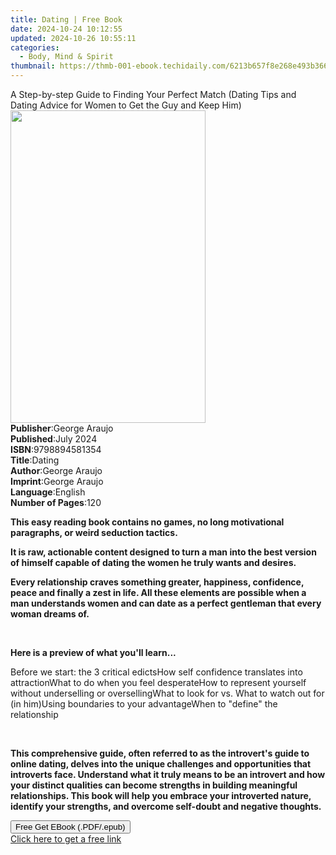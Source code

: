 ```yaml
---
title: Dating | Free Book
date: 2024-10-24 10:12:55
updated: 2024-10-26 10:55:11
categories:
  - Body, Mind & Spirit
thumbnail: https://thmb-001-ebook.techidaily.com/6213b657f8e268e493b366cf93b251e325a2e9418d42db3d103f5a6fce1d347d.jpg
---
```

<main id="book-container">
  <div class="flex flex-col">
    <div class="book-brief flex-1 py-6 px-4 sm:p-6 md:py-10 md:px-8">
      <!-- brief-->
      <div class="book-brief-main">
        A Step-by-step Guide to Finding Your Perfect Match (Dating Tips and
        Dating Advice for Women to Get the Guy and Keep Him)
      </div>
    </div>
    <div
      class="book-meta-info flex-1 grid gap-4 col-start-1 col-end-3 row-start-1 sm:mb-6 sm:grid-cols-4 lg:gap-6 lg:col-start-2 lg:row-end-6 lg:row-span-6 lg:mb-0"
    >
      <div
        class="book-meta-info-left place-content-center mt-4 p-4 text-sm leading-6 col-start-2 col-span-2 dark:text-slate-400"
      >
        <img
          class="w-full h-500 object-cover rounded-lg sm:h-255 sm:col-span-2 lg:col-span-full"
          src="https://img-001-ebook.techidaily.com/00a83af3e23b4015e6415683ef266d3016b9703995d1a3c9c36d6810dc7b3d8f.jpg"
          alt=""
          width="312"
          height="500"
        />
      </div>
      <div
        class="book-meta-info-right mt-2 col-start-1 row-start-2 col-span-3 self-center"
      >
        <!-- meta data  -->
        <div class="flex flex-col px-4 md:px-8">
          <div class="flex-1">
            <strong>Publisher</strong>:<span class="px-2">George Araujo</span>
          </div>
          <div class="flex-1">
            <strong>Published</strong>:<span class="px-2">July 2024</span>
          </div>
          <div class="flex-1">
            <strong>ISBN</strong>:<span class="px-2">9798894581354</span>
          </div>
          <div class="flex-1">
            <strong>Title</strong>:<span class="px-2">Dating</span>
          </div>
          <div class="flex-1">
            <strong>Author</strong>:<span class="px-2">George Araujo</span>
          </div>
          <div class="flex-1">
            <strong>Imprint</strong>:<span class="px-2">George Araujo</span>
          </div>
          <div class="flex-1">
            <strong>Language</strong>:<span class="px-2">English</span>
          </div>
          <div class="flex-1">
            <strong>Number of Pages</strong>:<span class="px-2">120</span>
          </div>
        </div>
      </div>
    </div>
    <div class="book-description flex-1 py-6 px-4 sm:p-6 md:py-10 md:px-8">
      <div class="book-description-main">
        <div accordion-content="" id="description">
          <p>
            <strong
              >This easy reading book contains no games, no long motivational
              paragraphs, or weird seduction tactics.</strong
            >
          </p>
          <p>
            <strong
              >It is raw, actionable content designed to turn a man into the
              best version of himself capable of dating the women he truly wants
              and desires.</strong
            >
          </p>
          <p>
            <strong
              >Every relationship craves something greater, happiness,
              confidence, peace and finally a zest in life. All these elements
              are possible when a man understands women and can date as a
              perfect gentleman that every woman dreams of.</strong
            >
          </p>
          <p><br /></p>
          <p><strong>Here is a preview of what you'll learn...</strong></p>
          <span contenteditable="false" class="ql-ui"></span>Before we start:
          the 3 critical edicts<span
            contenteditable="false"
            class="ql-ui"
          ></span
          >How self confidence translates into attraction<span
            contenteditable="false"
            class="ql-ui"
          ></span
          >What to do when you feel desperate<span
            contenteditable="false"
            class="ql-ui"
          ></span
          >How to represent yourself without underselling or overselling<span
            contenteditable="false"
            class="ql-ui"
          ></span
          >What to look for vs. What to watch out for (in him)<span
            contenteditable="false"
            class="ql-ui"
          ></span
          >Using boundaries to your advantage<span
            contenteditable="false"
            class="ql-ui"
          ></span
          >When to "define" the relationship
          <p><br /></p>
          <p>
            <strong
              >This comprehensive guide, often referred to as the introvert's
              guide to online dating, delves into the unique challenges and
              opportunities that introverts face. Understand what it truly means
              to be an introvert and how your distinct qualities can become
              strengths in building meaningful relationships. This book will
              help you embrace your introverted nature, identify your strengths,
              and overcome self-doubt and negative thoughts.</strong
            >
          </p>
        </div>
        <div class="accordion-fader"></div>
      </div>
    </div>
    <div class="book-excerpts flex-1 py-6 px-4 sm:p-6 md:py-10 md:px-8"></div>
    <div
      class="book-about-author flex-1 py-6 px-4 sm:p-6 md:py-10 md:px-8"
    ></div>
    <div class="book-free-get flex-1 py-6 px-4 sm:p-6 md:py-10 md:px-8">
      <button
        id="btn-free-get"
        class="bg-blue-500 hover:bg-blue-700 text-white font-bold py-2 px-4 rounded"
      >
        Free Get EBook (.PDF/.epub)
      </button>
      <div id="countdown-display" class="px-2 text-lg mt-2"></div>
      <a
        id="free-link"
        class="hidden bg-blue-500 hover:bg-blue-700 text-white font-bold py-2 px-4 rounded"
        href="https://www.ebooks.com/en-us/book/211400637/dating/george-araujo/"
        target="_blank"
        >Click here to get a free link</a
      >
    </div>
    <script>
      let countdownTime = 0;
      let countdownInterval = null;
      document
        .getElementById('btn-free-get')
        .addEventListener('click', startCountdown);
      function startCountdown() {
        countdownTime = new Date().getTime() + 60000 * 3;
        countdownInterval = setInterval(updateCountdown, 1000);
        document.getElementById('btn-free-get').disabled = true;
        document
          .getElementById('btn-free-get')
          .classList.add('bg-gray-500', 'cursor-not-allowed');
      }
      function updateCountdown() {
        let currentTime = new Date().getTime();
        let timeLeft = countdownTime - currentTime;
        let secondsLeft = Math.floor(timeLeft / 1000);
        document.getElementById('countdown-display').innerHTML =
          `Remaining time: ${secondsLeft} seconds.`;
        if (secondsLeft <= 0) {
          clearInterval(countdownInterval);
          document.getElementById('btn-free-get').classList.add('hidden');
          document.getElementById('free-link').classList.remove('hidden');
          document.getElementById('countdown-display').innerHTML = '';
        }
      }
    </script>
  </div>
</main>
